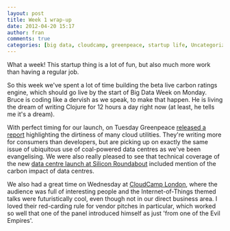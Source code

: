 ```yaml
---
layout: post
title: Week 1 wrap-up
date: 2012-04-20 15:17
author: fran
comments: true
categories: [big data, cloudcamp, greenpeace, startup life, Uncategorized]
---
```

What a week! This startup thing is a lot of fun, but also much more work than having a regular job.
<!--more-->

So this week we've spent a lot of time building the beta live carbon ratings engine, which should go live by the start of Big Data Week on Monday. Bruce is coding like a dervish as we speak, to make that happen. He is living the dream of writing Clojure for 12 hours a day right now (at least, he tells me it's a dream).

With perfect timing for our launch, on Tuesday Greenpeace <a href="http://www.greenpeace.org/international/en/publications/Campaign-reports/Climate-Reports/How-Clean-is-Your-Cloud/">released a report</a> highlighting the dirtiness of many cloud utilities. They're writing more for consumers than developers, but are picking up on exactly the same issue of ubiquitous use of coal-powered data centres as we've been evangelising. We were also really pleased to see that technical coverage of the new <a href="http://www.techweekeurope.co.uk/news/volta-london-data-centre-73590">data centre launch at Silicon Roundabout</a> included mention of the carbon impact of data centres.

We also had a great time on Wednesday at <a href="http://cloudcamp.org/london">CloudCamp London</a>, where the audience was full of interesting people and the Internet-of-Things themed talks were futuristically cool, even though not in our direct business area. I loved their red-carding rule for vendor pitches in particular, which worked so well that one of the panel introduced himself as just 'from one of the Evil Empires'.

<!--[if lte IE 8]>
  <script charset="utf-8" type="text/javascript" src="//js.hsforms.net/forms/v2-legacy.js"></script>
  <![endif]-->
  <script charset="utf-8" type="text/javascript" src="//js.hsforms.net/forms/v2.js"></script>
<script>
  hbspt.forms.create({
    portalId: '3461032',
    formId: 'daaaefd4-fad6-4f37-b781-70170c57494e',
    css: ''
  });
</script>



